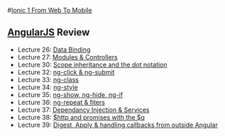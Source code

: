 #[Ionic 1 From Web To Mobile](https://www.udemy.com/ionic-from-web-to-mobile/) 


## [AngularJS](https://angularjs.org/) Review 

* Lecture 26: [Data Binding](http://play.ionic.io/app/144653a4175b)
* Lecture 27: [Modules & Controllers](http://play.ionic.io/app/a8e195c03835)
* Lecture 30: [Scope inheritance and the dot notation](http://play.ionic.io/app/a2b1ad9039b1)
* Lecture 32: [ng-click & ng-submit](http://play.ionic.io/app/28a7f35abf31)
* Lecture 33: [ng-class](http://play.ionic.io/app/f9467b5b6254)
* Lecture 34: [ng-style](http://play.ionic.io/app/1b1ab9843298)
* Lecture 35: [ng-show, ng-hide, ng-if](http://play.ionic.io/app/aeef5ec2184b)
* Lecture 36: [ng-repeat & fiters](http://play.ionic.io/app/91d0e6918e25)
* Lecture 37: [Dependancy Injection & Services](http://play.ionic.io/app/91453d4dcdd3)
* Lecture 38: [$http and promises with the $q](http://play.ionic.io/app/b92d9b9f75bd)
* Lecture 39: [Digest, Apply & handling callbacks from outside Angular](http://play.ionic.io/app/6408154cf4eb)

